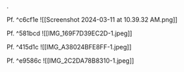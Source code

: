 .

Pf. ^c6cf1e
![[Screenshot 2024-03-11 at 10.39.32 AM.png]]

Pf. ^581bcd
![[IMG_169F7D39EC2D-1.jpeg]]

Pf. ^415d1c
![[IMG_A38024BFE8FF-1.jpeg]]

Pf. ^e9586c
![[IMG_2C2DA78B8310-1.jpeg]]